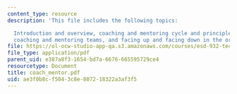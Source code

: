 ```yaml
---
content_type: resource
description: 'This file includes the following topics:

  Introduction and overview, coaching and mentoring cycle and principles, risk analysis,
  coaching and mentoring teams, and facing up and facing down in the organization.'
file: https://ol-ocw-studio-app-qa.s3.amazonaws.com/courses/esd-932-technology-policy-organizations-spring-2005/ae3f0b8cf5043c8e807218322a3af3f5_coach_mentor.pdf
file_type: application/pdf
parent_uid: e387a8f3-1654-bd7a-6676-665595729ce4
resourcetype: Document
title: coach_mentor.pdf
uid: ae3f0b8c-f504-3c8e-8072-18322a3af3f5
---
```

